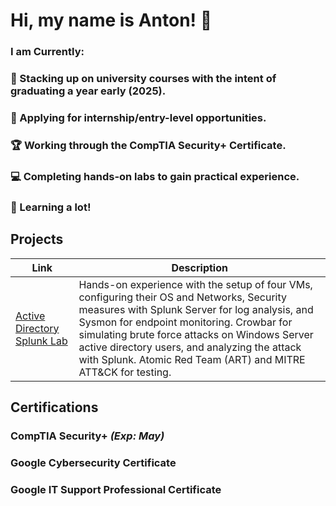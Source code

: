 # Hi, my name is Anton! 👋
### I am Currently:
### 📅 Stacking up on university courses with the intent of graduating a year early (2025).
### 💼 Applying for internship/entry-level opportunities.
### 🏆 Working through the CompTIA Security+ Certificate.
### 💻 Completing hands-on labs to gain practical experience.
### 🧠 Learning a lot!

## Projects
| Link | Description |
|---------|------|
| <a href="https://github.com/avulman/active-directory-project">Active Directory Splunk Lab| Hands-on experience with the setup of four VMs, configuring their OS and Networks, Security measures with Splunk Server for log analysis, and Sysmon for endpoint monitoring. Crowbar for simulating brute force attacks on Windows Server active directory users, and analyzing the attack with Splunk. Atomic Red Team (ART) and MITRE ATT&CK for testing.

## Certifications
### CompTIA Security+ *(Exp: May)*
### Google Cybersecurity Certificate
### Google IT Support Professional Certificate

